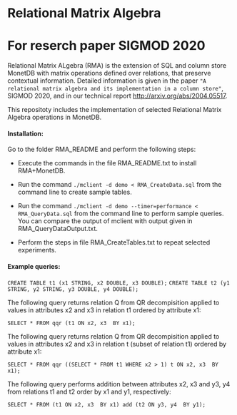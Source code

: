 # Relational Matrix Algebra
# For reserch paper SIGMOD 2020 
Relational Matrix ALgebra (RMA) is the extension of SQL and column store MonetDB with matrix operations defined over relations, 
that preserve contextual information.
Detailed information is given in the paper `"A relational matrix algebra and its implementation in a column store"`,  SIGMOD 2020, and in our technical report http://arxiv.org/abs/2004.05517.

This repositoty includes the implementation of selected Relational Matrix Algebra operations in MonetDB.

#### Installation:

Go to the folder RMA_README and perform the following steps:

- Execute the commands in the file RMA_README.txt to install RMA+MonetDB.

- Run the command `./mclient -d demo < RMA_CreateData.sql` from the command 
line to create sample tables.

 - Run the command `./mclient -d demo --timer=performance < RMA_QueryData.sql` 
from the command line to perform sample queries. You can compare the output 
of mclient with output given in RMA_QueryDataOutput.txt.

- Perform the steps in file RMA_CreateTables.txt to repeat selected experiments.

#### Example queries:

`CREATE TABLE t1 (x1 STRING, x2 DOUBLE, x3 DOUBLE);`
`CREATE TABLE t2 (y1 STRING, y2 STRING, y3 DOUBLE, y4 DOUBLE);`

The following query returns relation Q from QR decompisition applied to values in attributes x2 and x3 in relation t1 ordered by attribute x1:

`SELECT * FROM qqr (t1 ON x2, x3  BY x1);`

The following query returns relation Q from QR decompisition applied to values in attributes x2 and x3 in relation t (subset of relation t1) ordered by attribute x1:

`SELECT * FROM qqr ((SELECT * FROM t1 WHERE x2 > 1) t ON x2, x3  BY x1);`


The following query performs addition between attributes x2, x3 and y3, y4 from relations t1 and t2 order by x1 and y1, respectively:

`SELECT * FROM (t1 ON x2, x3  BY x1) add (t2 ON y3, y4  BY y1);`





